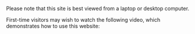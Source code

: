 Please note that this site is best viewed from a laptop or desktop computer.

First-time visitors may wish to watch the following video, which demonstrates how to use this website: